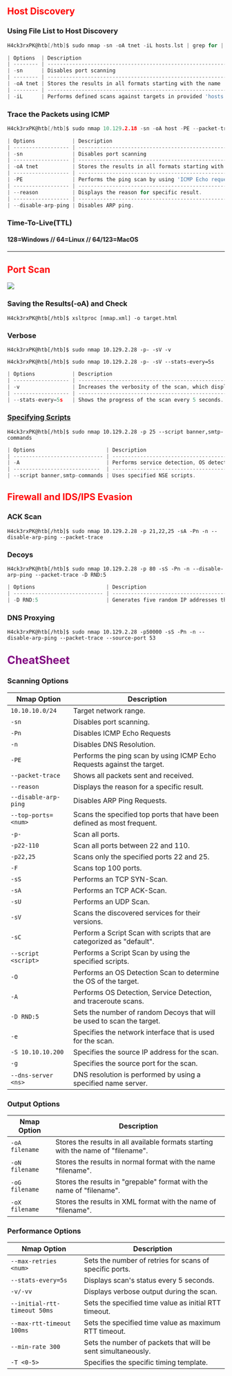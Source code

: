 ## <span style=color:red>**Host Discovery**</span>
### Using File List to Host Discovery
```go
H4ck3rxPK@htb[/htb]$ sudo nmap -sn -oA tnet -iL hosts.lst | grep for | cut -d" " -f5
```

```go
| Options  | Description                                                         |
| -------- | ------------------------------------------------------------------- |
| -sn      | Disables port scanning                                              |
| -------- | ------------------------------------------------------------------- |
| -oA tnet | Stores the results in all formats starting with the name 'tnet'     |
| -------- | ------------------------------------------------------------------- |
| -iL      | Performs defined scans against targets in provided 'hosts.lst' list |
``` 	

### Trace the Packets using ICMP
```go
H4ck3rxPK@htb[/htb]$ sudo nmap 10.129.2.18 -sn -oA host -PE --packet-trace --disable-arp-ping 
```

```go
| Options            | Description                                                              |
| ------------------ | ------------------------------------------------------------------------ |
| -sn                | Disables port scanning                                                   |
| ------------------ | ------------------------------------------------------------------------ |
| -oA tnet           | Stores the results in all formats starting with the name 'host'          |
| ------------------ | ------------------------------------------------------------------------ |
| -PE                | Performs the ping scan by using 'ICMP Echo requests' against the target. |
| ------------------ | ------------------------------------------------------------------------ |
| --reason           | Displays the reason for specific result.                                 |
| ------------------ | ------------------------------------------------------------------------ |
| --disable-arp-ping | Disables ARP ping.                                                       |
``` 	

### Time-To-Live(TTL)
#### 128=Windows // 64=Linux // 64/123=MacOS
---
## <span style=color:red>**Port Scan**</span>

![](https://hackmd.io/_uploads/Sy4xoOg92.png)

### Saving the Results(-oA) and Check

```go!
H4ck3rxPK@htb[/htb]$ xsltproc [nmap.xml] -o target.html
```

### Verbose


```go!
H4ck3rxPK@htb[/htb]$ sudo nmap 10.129.2.28 -p- -sV -v 
```

```go!
H4ck3rxPK@htb[/htb]$ sudo nmap 10.129.2.28 -p- -sV --stats-every=5s
```

```go
| Options            | Description                                                                    |
| ------------------ | ------------------------------------------------------------------------------ |
| -v                 | Increases the verbosity of the scan, which displays more detailed information. |
| ------------------ | ------------------------------------------------------------------------       |
| --stats-every=5s   | Shows the progress of the scan every 5 seconds.                                |
```

### [**Specifying Scripts**](https://nmap.org/nsedoc/scripts/)
```go!
H4ck3rxPK@htb[/htb]$ sudo nmap 10.129.2.28 -p 25 --script banner,smtp-commands
```

```go
| Options                       | Description                                                                                        |
| ----------------------------- | -------------------------------------------------------------------------------------------------- |
| -A                            | Performs service detection, OS detection, traceroute and uses defaults scripts to scan the target. |
| ----------------------------  | ---------------------------------------------------------------------------------------------------|
| --script banner,smtp-commands | Uses specified NSE scripts.                                                                        |
```
## <span style=color:red>**Firewall and IDS/IPS Evasion**</span>

### ACK Scan
```go!
H4ck3rxPK@htb[/htb]$ sudo nmap 10.129.2.28 -p 21,22,25 -sA -Pn -n --disable-arp-ping --packet-trace
```

### Decoys
```go!
H4ck3rxPK@htb[/htb]$ sudo nmap 10.129.2.28 -p 80 -sS -Pn -n --disable-arp-ping --packet-trace -D RND:5
```

```go
| Options                       | Description                                                                                        |
| ----------------------------- | -------------------------------------------------------------------------------------------------- |
| -D RND:5                      | Generates five random IP addresses that indicates the source IP the connection comes from. |
```

### DNS Proxying
```go!                 
H4ck3rxPK@htb[/htb]$ sudo nmap 10.129.2.28 -p50000 -sS -Pn -n --disable-arp-ping --packet-trace --source-port 53
```

## <span style=color:purple><big>**CheatSheet**</big></span>
### Scanning Options

| **Nmap Option** | **Description** |
|---|----|
| `10.10.10.0/24` | Target network range. |
| `-sn` | Disables port scanning. |
| `-Pn` | Disables ICMP Echo Requests |
| `-n` | Disables DNS Resolution. |
| `-PE` | Performs the ping scan by using ICMP Echo Requests against the target. |
| `--packet-trace` | Shows all packets sent and received. |
| `--reason` | Displays the reason for a specific result. |
| `--disable-arp-ping` | Disables ARP Ping Requests. |
| `--top-ports=<num>` | Scans the specified top ports that have been defined as most frequent.  |
| `-p-` | Scan all ports. |
| `-p22-110` | Scan all ports between 22 and 110. |
| `-p22,25` | Scans only the specified ports 22 and 25. |
| `-F` | Scans top 100 ports. |
| `-sS` | Performs an TCP SYN-Scan. |
| `-sA` | Performs an TCP ACK-Scan. |
| `-sU` | Performs an UDP Scan. |
| `-sV` | Scans the discovered services for their versions. |
| `-sC` | Perform a Script Scan with scripts that are categorized as "default". |
| `--script <script>` | Performs a Script Scan by using the specified scripts. |
| `-O` | Performs an OS Detection Scan to determine the OS of the target. |
| `-A` | Performs OS Detection, Service Detection, and traceroute scans. |
| `-D RND:5` | Sets the number of random Decoys that will be used to scan the target. |
| `-e` | Specifies the network interface that is used for the scan. |
| `-S 10.10.10.200` | Specifies the source IP address for the scan. |
| `-g` | Specifies the source port for the scan. |
| `--dns-server <ns>` | DNS resolution is performed by using a specified name server. |

### Output Options

| **Nmap Option** | **Description** |
|---|----|
| `-oA filename` | Stores the results in all available formats starting with the name of "filename". |
| `-oN filename` | Stores the results in normal format with the name "filename". |
| `-oG filename` | Stores the results in "grepable" format with the name of "filename". |
| `-oX filename` | Stores the results in XML format with the name of "filename". |

### Performance Options

| **Nmap Option** | **Description** |
|---|----|
| `--max-retries <num>` | Sets the number of retries for scans of specific ports. |
| `--stats-every=5s` | Displays scan's status every 5 seconds. |
| `-v/-vv` | Displays verbose output during the scan. |
| `--initial-rtt-timeout 50ms` | Sets the specified time value as initial RTT timeout. |
| `--max-rtt-timeout 100ms` | Sets the specified time value as maximum RTT timeout. |
| `--min-rate 300` | Sets the number of packets that will be sent simultaneously. |
| `-T <0-5>` | Specifies the specific timing template. |
